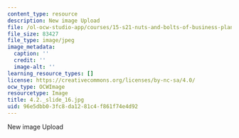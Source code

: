 ```yaml
---
content_type: resource
description: New image Upload
file: /ol-ocw-studio-app/courses/15-s21-nuts-and-bolts-of-business-plans-january-iap-2014/96e5dbb03fc8da1281c4f861f74e4d92_4.2._slide_16.jpg
file_size: 83427
file_type: image/jpeg
image_metadata:
  caption: ''
  credit: ''
  image-alt: ''
learning_resource_types: []
license: https://creativecommons.org/licenses/by-nc-sa/4.0/
ocw_type: OCWImage
resourcetype: Image
title: 4.2._slide_16.jpg
uid: 96e5dbb0-3fc8-da12-81c4-f861f74e4d92
---
```

New image Upload
